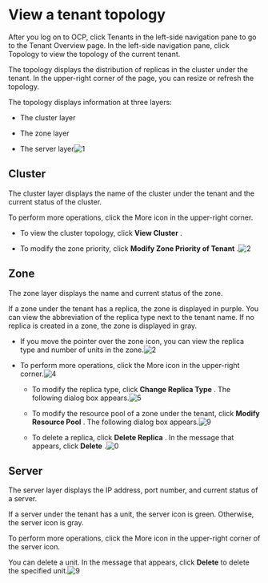 View a tenant topology 
===========================================

After you log on to OCP, click Tenants in the left-side navigation pane to go to the Tenant Overview page. In the left-side navigation pane, click Topology to view the topology of the current tenant. 

The topology displays the distribution of replicas in the cluster under the tenant. In the upper-right corner of the page, you can resize or refresh the topology. 

The topology displays information at three layers:

* The cluster layer

  

* The zone layer

  

* The server layer![1](https://help-static-aliyun-doc.aliyuncs.com/assets/img/en-US/1895798161/p260795.png)

  




Cluster 
----------------------------

The cluster layer displays the name of the cluster under the tenant and the current status of the cluster. 

To perform more operations, click the More icon in the upper-right corner. 

* To view the cluster topology, click **View Cluster** .

  

* To modify the zone priority, click **Modify Zone Priority of Tenant** .![2](https://help-static-aliyun-doc.aliyuncs.com/assets/img/en-US/1895798161/p260798.png)

  






Zone 
-------------------------

The zone layer displays the name and current status of the zone. 

If a zone under the tenant has a replica, the zone is displayed in purple. You can view the abbreviation of the replica type next to the tenant name. If no replica is created in a zone, the zone is displayed in gray. 

* If you move the pointer over the zone icon, you can view the replica type and number of units in the zone.![2](https://help-static-aliyun-doc.aliyuncs.com/assets/img/en-US/1895798161/p260801.png)

  

* To perform more operations, click the More icon in the upper-right corner.![4](https://help-static-aliyun-doc.aliyuncs.com/assets/img/en-US/1895798161/p260802.png)

  * To modify the replica type, click **Change Replica Type** . The following dialog box appears.![5](https://help-static-aliyun-doc.aliyuncs.com/assets/img/en-US/2895798161/p260803.png)

    
  
  * To modify the resource pool of a zone under the tenant, click **Modify Resource Pool** . The following dialog box appears.![9](https://help-static-aliyun-doc.aliyuncs.com/assets/img/en-US/2895798161/p260809.png)

    
  
  * To delete a replica, click **Delete Replica** . In the message that appears, click **Delete** .![0](https://help-static-aliyun-doc.aliyuncs.com/assets/img/en-US/2895798161/p260808.png)

    
  

  




Server 
---------------------------

The server layer displays the IP address, port number, and current status of a server. 

If a server under the tenant has a unit, the server icon is green. Otherwise, the server icon is gray. 

To perform more operations, click the More icon in the upper-right corner of the server icon. 

You can delete a unit. In the message that appears, click **Delete** to delete the specified unit.![9](https://help-static-aliyun-doc.aliyuncs.com/assets/img/en-US/2895798161/p260807.png)
